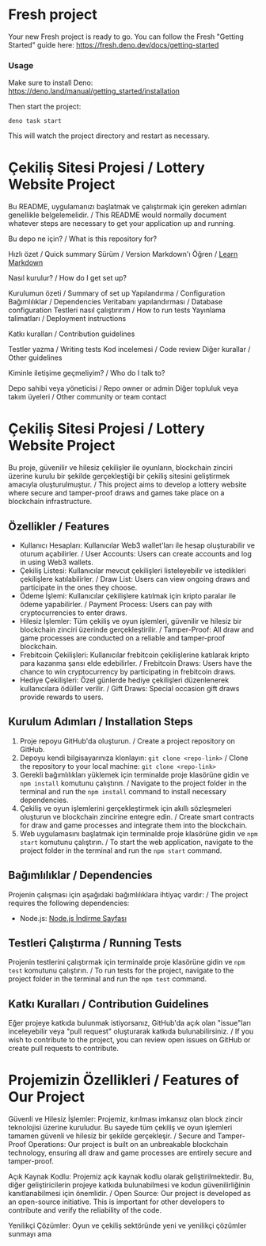 # Fresh project

Your new Fresh project is ready to go. You can follow the Fresh "Getting
Started" guide here: https://fresh.deno.dev/docs/getting-started

### Usage

Make sure to install Deno: https://deno.land/manual/getting_started/installation

Then start the project:

```
deno task start
```

This will watch the project directory and restart as necessary.


# Çekiliş Sitesi Projesi / Lottery Website Project

Bu README, uygulamanızı başlatmak ve çalıştırmak için gereken adımları genellikle belgelemelidir. / This README would normally document whatever steps are necessary to get your application up and running.

Bu depo ne için? / What is this repository for?

Hızlı özet / Quick summary
Sürüm / Version
Markdown'ı Öğren / [Learn Markdown](https://bitbucket.org/tutorials/markdowndemo)

Nasıl kurulur? / How do I get set up?

Kurulumun özeti / Summary of set up
Yapılandırma / Configuration
Bağımlılıklar / Dependencies
Veritabanı yapılandırması / Database configuration
Testleri nasıl çalıştırırım / How to run tests
Yayınlama talimatları / Deployment instructions

Katkı kuralları / Contribution guidelines

Testler yazma / Writing tests
Kod incelemesi / Code review
Diğer kurallar / Other guidelines

Kiminle iletişime geçmeliyim? / Who do I talk to?

Depo sahibi veya yöneticisi / Repo owner or admin
Diğer topluluk veya takım üyeleri / Other community or team contact

# Çekiliş Sitesi Projesi / Lottery Website Project

Bu proje, güvenilir ve hilesiz çekilişler ile oyunların, blockchain zinciri üzerine kurulu bir şekilde gerçekleştiği bir çekiliş sitesini geliştirmek amacıyla oluşturulmuştur. / This project aims to develop a lottery website where secure and tamper-proof draws and games take place on a blockchain infrastructure.

## Özellikler / Features

- Kullanıcı Hesapları: Kullanıcılar Web3 wallet'ları ile hesap oluşturabilir ve oturum açabilirler. / User Accounts: Users can create accounts and log in using Web3 wallets.
- Çekiliş Listesi: Kullanıcılar mevcut çekilişleri listeleyebilir ve istedikleri çekilişlere katılabilirler. / Draw List: Users can view ongoing draws and participate in the ones they choose.
- Ödeme İşlemi: Kullanıcılar çekilişlere katılmak için kripto paralar ile ödeme yapabilirler. / Payment Process: Users can pay with cryptocurrencies to enter draws.
- Hilesiz İşlemler: Tüm çekiliş ve oyun işlemleri, güvenilir ve hilesiz bir blockchain zinciri üzerinde gerçekleştirilir. / Tamper-Proof: All draw and game processes are conducted on a reliable and tamper-proof blockchain.
- Frebitcoin Çekilişleri: Kullanıcılar frebitcoin çekilişlerine katılarak kripto para kazanma şansı elde edebilirler. / Frebitcoin Draws: Users have the chance to win cryptocurrency by participating in frebitcoin draws.
- Hediye Çekilişleri: Özel günlerde hediye çekilişleri düzenlenerek kullanıcılara ödüller verilir. / Gift Draws: Special occasion gift draws provide rewards to users.

## Kurulum Adımları / Installation Steps

1. Proje repoyu GitHub'da oluşturun. / Create a project repository on GitHub.
2. Depoyu kendi bilgisayarınıza klonlayın: `git clone <repo-link>` / Clone the repository to your local machine: `git clone <repo-link>`
3. Gerekli bağımlılıkları yüklemek için terminalde proje klasörüne gidin ve `npm install` komutunu çalıştırın. / Navigate to the project folder in the terminal and run the `npm install` command to install necessary dependencies.
4. Çekiliş ve oyun işlemlerini gerçekleştirmek için akıllı sözleşmeleri oluşturun ve blockchain zincirine entegre edin. / Create smart contracts for draw and game processes and integrate them into the blockchain.
5. Web uygulamasını başlatmak için terminalde proje klasörüne gidin ve `npm start` komutunu çalıştırın. / To start the web application, navigate to the project folder in the terminal and run the `npm start` command.

## Bağımlılıklar / Dependencies

Projenin çalışması için aşağıdaki bağımlılıklara ihtiyaç vardır: / The project requires the following dependencies:

- Node.js: [Node.js İndirme Sayfası](https://nodejs.org/)

## Testleri Çalıştırma / Running Tests

Projenin testlerini çalıştırmak için terminalde proje klasörüne gidin ve `npm test` komutunu çalıştırın. / To run tests for the project, navigate to the project folder in the terminal and run the `npm test` command.

## Katkı Kuralları / Contribution Guidelines

Eğer projeye katkıda bulunmak istiyorsanız, GitHub'da açık olan "issue"ları inceleyebilir veya "pull request" oluşturarak katkıda bulunabilirsiniz. / If you wish to contribute to the project, you can review open issues on GitHub or create pull requests to contribute.

# Projemizin Özellikleri / Features of Our Project

Güvenli ve Hilesiz İşlemler: Projemiz, kırılması imkansız olan block zincir teknolojisi üzerine kuruludur. Bu sayede tüm çekiliş ve oyun işlemleri tamamen güvenli ve hilesiz bir şekilde gerçekleşir. / Secure and Tamper-Proof Operations: Our project is built on an unbreakable blockchain technology, ensuring all draw and game processes are entirely secure and tamper-proof.

Açık Kaynak Kodlu: Projemiz açık kaynak kodlu olarak geliştirilmektedir. Bu, diğer geliştiricilerin projeye katkıda bulunabilmesi ve kodun güvenilirliğinin kanıtlanabilmesi için önemlidir. / Open Source: Our project is developed as an open-source initiative. This is important for other developers to contribute and verify the reliability of the code.

Yenilikçi Çözümler: Oyun ve çekiliş sektöründe yeni ve yenilikçi çözümler sunmayı ama
